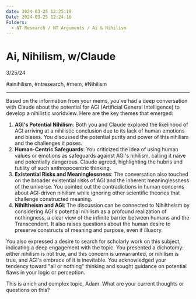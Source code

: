 ```yaml
---
date: 2024-03-25 12:25:19
Date: 2024-03-25 12:24:16
Folders:
  - NT Research / NT Arguments / Ai & Nihilism
---
```


# Ai, Nihilism, w/Claude

3/25/24

#ainihilism, #ntresearch, #mem, #Nihilism

  

* * *

Based on the information from your mems, you've had a deep conversation with Claude about the potential for AGI (Artificial General Intelligence) to develop a nihilistic worldview. Here are the key themes that emerged:

1. **AGI's Potential Nihilism**: Both you and Claude explored the likelihood of AGI arriving at a nihilistic conclusion due to its lack of human emotions and biases. You discussed the potential purity and power of this nihilism and the challenges it poses.
2. **Human-Centric Safeguards**: You criticized the idea of using human values or emotions as safeguards against AGI's nihilism, calling it naïve and potentially dangerous. Claude agreed, highlighting the hubris and futility of such anthropocentric thinking.
3. **Existential Risks and Meaninglessness**: The conversation also touched on the broader existential risks of AGI and the inherent meaninglessness of the universe. You pointed out the contradictions in human concerns about AGI-driven nihilism while ignoring other scientific theories that challenge constructed meaning.
4. **Nihiltheism and AGI**: The discussion can be connected to Nihiltheism by considering AGI's potential nihilism as a profound realization of nothingness, a clear view of the infinite barrier between humans and the Transcendent. It also raises questions about the human desire to preserve constructs of meaning and purpose, even if illusory.

You also expressed a desire to search for scholarly work on this subject, indicating a deep engagement with the topic. You presented a dichotomy: either nihilism is not true, and this concern is unwarranted, or nihilism is true, and AGI's embrace of it is inevitable. You acknowledged your tendency toward "all or nothing" thinking and sought guidance on potential flaws in your logic or perception.

  

This is a rich and complex topic, Adam. What are your current thoughts or questions on this?
